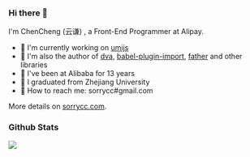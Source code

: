 ### Hi there 👋

I'm ChenCheng (云谦) , a Front-End Programmer at Alipay.

- 🍒 I'm currently working on [umijs](https://github.com/umijs/umi)
- 🍉 I'm also the author of [dva](https://github.com/dvajs/dva), [babel-plugin-import](https://github.com/ant-design/babel-plugin-import), [father](https://github.com/umijs/father) and other libraries
- 🍋 I've been at Alibaba for 13 years
- 🍎 I graduated from Zhejiang University
- 🍑 How to reach me: sorrycc#gmail.com

More details on [sorrycc.com](https://sorrycc.com/).

### Github Stats

![](https://github-readme-stats.vercel.app/api?username=sorrycc&hide_title=true&show_icons=true&icon_color=007aff&text_color=333&bg_color=fff)
